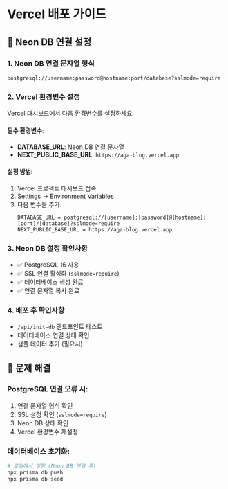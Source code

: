 # Vercel 배포 가이드

## 🚀 Neon DB 연결 설정

### 1. Neon DB 연결 문자열 형식
```
postgresql://username:password@hostname:port/database?sslmode=require
```

### 2. Vercel 환경변수 설정
Vercel 대시보드에서 다음 환경변수를 설정하세요:

#### 필수 환경변수:
- **DATABASE_URL**: Neon DB 연결 문자열
- **NEXT_PUBLIC_BASE_URL**: `https://aga-blog.vercel.app`

#### 설정 방법:
1. Vercel 프로젝트 대시보드 접속
2. Settings → Environment Variables
3. 다음 변수들 추가:
   ```
   DATABASE_URL = postgresql://[username]:[password]@[hostname]:[port]/[database]?sslmode=require
   NEXT_PUBLIC_BASE_URL = https://aga-blog.vercel.app
   ```

### 3. Neon DB 설정 확인사항
- ✅ PostgreSQL 16 사용
- ✅ SSL 연결 활성화 (`sslmode=require`)
- ✅ 데이터베이스 생성 완료
- ✅ 연결 문자열 복사 완료

### 4. 배포 후 확인사항
- `/api/init-db` 엔드포인트 테스트
- 데이터베이스 연결 상태 확인
- 샘플 데이터 추가 (필요시)

## 🔧 문제 해결

### PostgreSQL 연결 오류 시:
1. 연결 문자열 형식 확인
2. SSL 설정 확인 (`sslmode=require`)
3. Neon DB 상태 확인
4. Vercel 환경변수 재설정

### 데이터베이스 초기화:
```bash
# 로컬에서 실행 (Neon DB 연결 후)
npx prisma db push
npx prisma db seed
```
